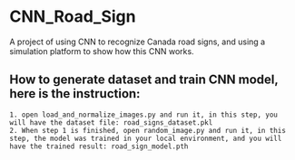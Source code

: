# CNN_Road_Sign
A project of using CNN to recognize Canada road signs, and using a simulation platform to show how this CNN works.

## How to generate dataset and train CNN model, here is the instruction:
    1. open load_and_normalize_images.py and run it, in this step, you will have the dataset file: road_signs_dataset.pkl
    2. When step 1 is finished, open random_image.py and run it, in this step, the model was trained in your local environment, and you will have the trained result: road_sign_model.pth